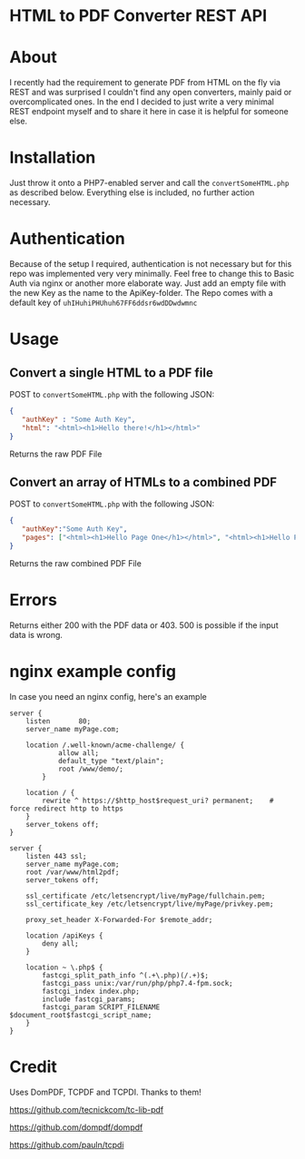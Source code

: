 # HTML to PDF Converter REST API

# About
I recently had the requirement to generate PDF from HTML on the fly via REST and was surprised I couldn't find any open converters, mainly paid or overcomplicated ones.
In the end I decided to just write a very minimal REST endpoint myself and to share it here in case it is helpful for someone else.

# Installation
Just throw it onto a PHP7-enabled server and call the `convertSomeHTML.php` as described below. Everything else is included, no further action necessary.

# Authentication
Because of the setup I required, authentication is not necessary but for this repo was implemented very very minimally. Feel free to change this to Basic Auth via nginx or another more elaborate way.
Just add an empty file with the new Key as the name to the ApiKey-folder.
The Repo comes with a default key of `uhIHuhiPHUhuh67FF6ddsr6wdDDwdwmnc`

# Usage
## Convert a single HTML to a PDF file
POST to `convertSomeHTML.php` with the following JSON:
```json
{
   "authKey" : "Some Auth Key",
   "html": "<html><h1>Hello there!</h1></html>"
}
```
Returns the raw PDF File

## Convert an array of HTMLs to a combined PDF
POST to `convertSomeHTML.php` with the following JSON:
```json
{
   "authKey":"Some Auth Key",
   "pages": ["<html><h1>Hello Page One</h1></html>", "<html><h1>Hello Page 2</h1></html>"]
}
```
Returns the raw combined PDF File

# Errors
Returns either 200 with the PDF data or 403.
500 is possible if the input data is wrong.

# nginx example config
In case you need an nginx config, here's an example
```
server {
    listen       80;
    server_name myPage.com;

    location /.well-known/acme-challenge/ {
            allow all;
            default_type "text/plain";
            root /www/demo/;
        }
    
    location / {
        rewrite ^ https://$http_host$request_uri? permanent;    # force redirect http to https
    }
    server_tokens off;
}

server {
    listen 443 ssl;
    server_name myPage.com;
    root /var/www/html2pdf;
    server_tokens off;
    
    ssl_certificate /etc/letsencrypt/live/myPage/fullchain.pem;
    ssl_certificate_key /etc/letsencrypt/live/myPage/privkey.pem;

    proxy_set_header X-Forwarded-For $remote_addr;

    location /apiKeys {
        deny all;
    }

    location ~ \.php$ {
        fastcgi_split_path_info ^(.+\.php)(/.+)$;
        fastcgi_pass unix:/var/run/php/php7.4-fpm.sock;
        fastcgi_index index.php;
        include fastcgi_params;
        fastcgi_param SCRIPT_FILENAME $document_root$fastcgi_script_name;
    }
}
```
# Credit
Uses DomPDF, TCPDF and TCPDI. Thanks to them!

https://github.com/tecnickcom/tc-lib-pdf

https://github.com/dompdf/dompdf

https://github.com/pauln/tcpdi

